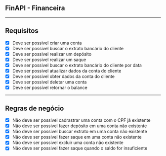 ## FinAPI - Financeira

---

## Requisitos 

- [x] Deve ser possivel criar uma conta
- [x] Deve ser possivel buscar o extrato bancário do cliente 
- [x] Deve ser possivel realizar um depósito
- [x] Deve ser possivel realizar um saque
- [x] Deve ser possivel buscar o extrato bancário do cliente por data
- [x] Deve ser possivel atualizar dados da conta do cliente
- [x] Deve ser possivel obter dados da conta do cliente 
- [x] Deve ser possivel deletar uma conta
- [x] Deve ser possível retornar o balance

--- 

## Regras de negócio

- [x] Não deve ser possivel cadrastrar uma conta com o CPF já existente  
- [x] Não deve ser possivel fazer depósito em uma conta não existente 
- [x] Não deve ser possivel buscar extrato em uma conta não existente 
- [x] Não deve ser possivel fazer saque em uma conta não existente 
- [x] Não deve ser possivel excluir uma conta não existente
- [x] Não deve ser possivel fazer saque quando o saldo for insuficiente
